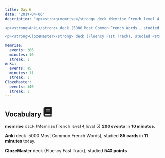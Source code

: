 ```yaml
---
title: Day 6
date: "2019-04-06"
description: "<p><strong>memrise</strong> deck (Memrise French level 4,level 5) <strong>286 events</strong> in <strong>16 minutes.</strong></p>

<p><strong>Anki</strong> deck (5000 Most Common French Words), studied <strong>85 cards</strong> in <strong>11 minutes </strong>today.</p>

<p><strong>ClozeMaster</strong> deck (Fluency Fast Track), studied <strong>540 points</strong.</p>"

memrise: 
  events: 286
  minutes: 16
  streak: 1
Anki:
  events: 85
  minutes: 11
  streak: 1
ClozeMaster:
  events: 540
  streak: 1
---
```


<h2>Vocabulary <svg height="30" width="30" aria-hidden="true" focusable="false" data-prefix="fas" data-icon="book" class="svg-inline--fa fa-book fa-w-14" role="img" xmlns="http://www.w3.org/2000/svg" viewBox="0 0 448 512"><path fill="currentColor" d="M448 360V24c0-13.3-10.7-24-24-24H96C43 0 0 43 0 96v320c0 53 43 96 96 96h328c13.3 0 24-10.7 24-24v-16c0-7.5-3.5-14.3-8.9-18.7-4.2-15.4-4.2-59.3 0-74.7 5.4-4.3 8.9-11.1 8.9-18.6zM128 134c0-3.3 2.7-6 6-6h212c3.3 0 6 2.7 6 6v20c0 3.3-2.7 6-6 6H134c-3.3 0-6-2.7-6-6v-20zm0 64c0-3.3 2.7-6 6-6h212c3.3 0 6 2.7 6 6v20c0 3.3-2.7 6-6 6H134c-3.3 0-6-2.7-6-6v-20zm253.4 250H96c-17.7 0-32-14.3-32-32 0-17.6 14.4-32 32-32h285.4c-1.9 17.1-1.9 46.9 0 64z"></path></svg></h2>

<p><strong>memrise</strong> deck (Memrise French level 4,level 5) <strong>286 events</strong> in <strong>16 minutes.</strong></p>

<p><strong>Anki</strong> deck (5000 Most Common French Words), studied <strong>85 cards</strong> in <strong>11 minutes </strong>today.</p>

<p><strong>ClozeMaster</strong> deck (Fluency Fast Track), studied <strong>540 points</strong.</p>
